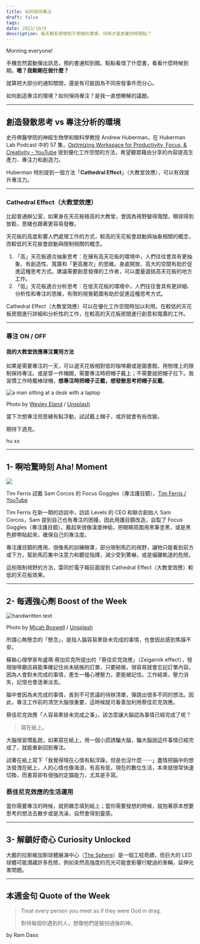 ```yaml
---
title: 如何保持專注
draft: false
tags: 
date: 2023/10/9
description: 每天都有想做和不想做的事情，何時才是放棄的時間點？
---
```

Morning everyone!

手機忽然震動彈出訊息，預約書通知到館。點點看借了什麼書，看看什麼時候到期。**嗯？我剛剛在做什麼？**

就算把大部分的通知關閉，還是有可能因為不同突發事件而分心。

如何創造專注的環境？如何保持專注？是我一直想瞭解的議題。

---

## 創造發散思考 vs 專注分析的環境

史丹佛醫學院的神經生物學和眼科學教授 Andrew Huberman，在 Huberman Lab Podcast 中的 57 集，[Optimizing Workspace for Productivity, Focus, & Creativity - YouTube](https://www.youtube.com/watch?v=Ze2pc6NwsHQ) 提到優化工作空間的方法，希望聽眾藉由分享的內容提高生產力、專注力和創造力。

Huberman 特別提到一個方法「**Cathedral Effect**」（大教堂效應），可以有效提升專注力。

---

### Cathedral Effect（大教堂效應）

比起普通辦公室，如果身在天花板極高的大教堂，會因為視野變得寬闊，眼球得到放鬆，思緒也跟著更容易發散。

天花板的高度影響人們處理工作的方式，較高的天花板會啟動與抽象相關的概念，而較低的天花板會啟動與限制相關的概念。

1. 「高」天花板適合抽象思考：在擁有高天花板的環境中，人們往往會具有更抽象、有創造性、寬廣和「更高層次」的思維。身處開放、高大的空間有助於促進這種思考方式。建議需要創意發揮的工作者，可以盡量選挑高天花板的地方工作。
2. 「低」天花板適合分析思考：在低天花板的環境中，人們往往會具有更詳細、分析性和專注的思維，有限的視覺範圍有助於促進這種思考方式。

Cathedral Effect（大教堂效應）可以在優化工作空間時加以利用。在較低的天花板房間進行詳細和分析性的工作，在較高的天花板房間進行創意和寬廣的工作。

---

### 專注 ON / OFF

#### 我的大教堂效應專注實用方法

如果是需要專注的一天，可以選天花板相對低的咖啡廳或是圖書館，用物理上的限制保持專注。或是穿一件帽踢，需要專注時把帽子戴上；不需要就把帽子拉下。我習慣工作時戴棒球帽，****想專注時把帽子正戴，想發散思考把帽子反戴****。

![a man sitting at a desk with a laptop](https://chinghannhu.ghost.io/content/images/2023/10/photo-1657183517087-d715e965d7a4.jpeg)

Photo by [Wesley Eland](https://unsplash.com/@wesleyeland) / [Unsplash](https://unsplash.com/?utm_source=ghost&utm_medium=referral&utm_campaign=api-credit)

當下次想專注但思緒有點浮動，試試戴上帽子，或許就會有些改變。

期待下週見。

hu xx

---

## 1- 啊哈驚時刻 Aha! Moment

![](https://chinghannhu.ghost.io/content/images/2023/10/38b64b45-1e99-49b6-a959-3dc2ed560630.jpeg)

Tim Ferris 試戴 Sam Corcos 的 Focus Goggles（專注護目鏡）。[Tim Ferris / YouTube](https://youtu.be/MtrkDoQFArU?si=kzrepeQ7rw3vQOC3&t=10395)

Tim Ferris 在新一期的訪談中，訪談 Levels 的 CEO 和聯合創始人 Sam Corcos，Sam 提到自己也有專注的困擾，因此用護目鏡改造，自製了 Focus Goggles（專注護目鏡）。戴起來很像漢堡神偷，把眼睛周圍用黑筆塗黑，或是黑色膠帶貼起來，確保自己的專注度。

專注護目鏡的應用，很像馬的訓練眼罩，部分限制馬匹的視野，讓牠只能看到前方或下方，幫助馬匹集中注意力和聽從指揮，減少受到驚嚇，或是偏離軌道的危險。

這些限制視野的方法，雷同於電子報前面提到 Cathedral Effect（大教堂效應）較低的天花板效果。

---

## 2- 每週強心劑 Boost of the Week

![handwritten text](https://chinghannhu.ghost.io/content/images/2023/10/photo-1543769657-fcf1236421bc.jpeg)

Photo by [Micah Boswell](https://unsplash.com/@micahboswell) / [Unsplash](https://unsplash.com/?utm_source=ghost&utm_medium=referral&utm_campaign=api-credit)

所謂心無懸念的「懸念」，是指人腦容易牽掛未完成的事情，也會因此感到焦躁不安。

蘇聯心理學家布盧瑪·蔡加尼克所提出的「蔡佳尼克效應」（Zeigarnik effect），發現咖啡廳店員能準確記住尚未結帳的訂單，只要結帳，很容易就會忘記訂單內容。因為人會對未完成的事情，產生一種心裡壓力，更能被記住。工作結束，壓力消失，記憶也會逐漸淡去。

腦中會因為未完成的事情，長到不可思議的待辦清單，彈跳出很多不同的想法。因此，專注工作前的清空大腦很重要，這時候就可看善加利用蔡佳尼克效應。

蔡佳尼克效應「人容易牽掛未完成之事」，該怎麼讓大腦認為事情已經完成了呢？

> 寫在紙上。

大腦很習慣亂跑，如果寫在紙上，用一個小謊誘騙大腦，騙大腦說這件事情已經完成了，就能重新回到專注。

試著在紙上寫下「我覺得現在心情有點浮躁，但是也沒什麼⋯⋯」盡情把腦中的想法發洩在紙上，人的心情也像海浪，有高有低，現在的數位生活，本來就很常快速切換，而書寫卻有很強的定錨能力，尤其是手寫。

### 蔡佳尼克效應的生活運用

當你需要專注的時候，就把雜念填到紙上；當你需要發想的時候，就抱著原本想要思考的想法去散步或是洗澡，自然會得到靈感。

---

## 3- 解鎖好奇心 Curiosity Unlocked

大膽的拉斯維加斯球體展演中心（[The Sphere](https://www.thespherevegas.com/)）是一個工程奇蹟，但巨大的 LED 球體可能潛藏許多危險，例如突然高強度的亮光可能會影響行駛過的車輛，延伸光害問題。

---

## 本週金句 Quote of the Week

> Treat every person you meet as if they were God in drag.  
>   
> 對待每個你遇到的人，想像他們是裝扮過後的神。

by Ram Dass